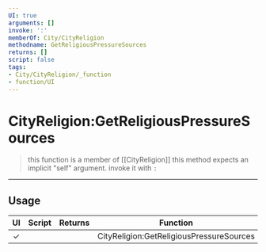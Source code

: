 ```yaml
---
UI: true
arguments: []
invoke: ':'
memberOf: City/CityReligion
methodname: GetReligiousPressureSources
returns: []
script: false
tags:
- City/CityReligion/_function
- function/UI
---
```

# CityReligion:GetReligiousPressureSources
> this function is a member of [[CityReligion]]
> this method expects an implicit "self" argument. invoke it with `:`
-----
## Usage
|  UI | Script | Returns | Function | Arguments |
|:---:|:------:|-------:|:--------:|:---------|
|✓| ||CityReligion:GetReligiousPressureSources||
